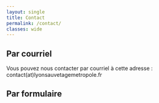```yaml
---
layout: single
title: Contact
permalink: /contact/
classes: wide
---
```

## Par courriel 
Vous pouvez nous contacter par courriel à cette adresse : contact(at)lyonsauvetagemetropole.fr

## Par formulaire

